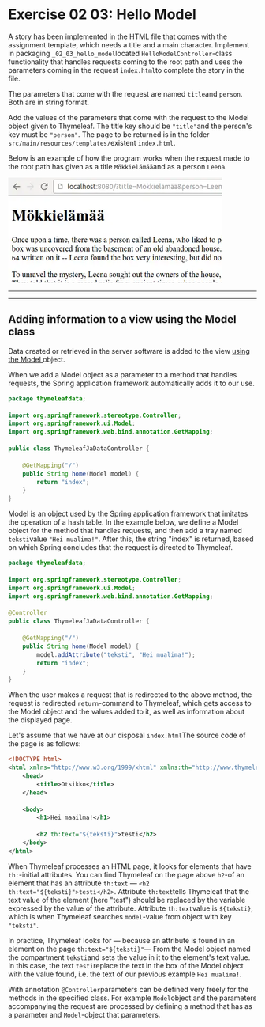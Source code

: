 # Exercise 02 03: Hello Model

A story has been implemented in the HTML file that comes with the assignment template, which needs a title and a main
character.  Implement in packaging `_02_03_hello_model`located `HelloModelController`-class functionality that handles requests coming to the root path and uses the parameters coming in the request `index.html`to complete the story in the file.

The parameters that come with the request are named `title`and `person`.  Both are in string format.

Add the values of the parameters that come with the request to the Model object given to Thymeleaf.  The title key should be `"title"`and the person's key must be `"person"`.  The page to be returned is in the folder `src/main/resources/templates/`existent `index.html`.

Below is an example of how the program works when the request made to the root path has given as a title `Mökkielämää`and as a person `Leena`.

![](assets/20231021_223343_hellomodel.webp)

---

---


## Adding information to a view using the Model class

Data created or retrieved in the server software is added to the view [ using the Model ](http://docs.spring.io/spring/docs/current/javadoc-api/org/springframework/ui/Model.html) object.

When
we add a Model object as a parameter to a method that handles requests,
the Spring application framework automatically adds it to our use.

```java
package thymeleafdata;

import org.springframework.stereotype.Controller;
import org.springframework.ui.Model;
import org.springframework.web.bind.annotation.GetMapping;

public class ThymeleafJaDataController {

    @GetMapping("/")
    public String home(Model model) {
        return "index";
    }
}
```

Model is an object used by the Spring application framework that imitates the
operation of a hash table.  In the example below, we define a Model
object for the method that handles requests, and then add a tray named `teksti`value `"Hei mualima!"`.  After this, the string "index" is returned, based on which Spring concludes that the request is directed to Thymeleaf.

```java
package thymeleafdata;

import org.springframework.stereotype.Controller;
import org.springframework.ui.Model;
import org.springframework.web.bind.annotation.GetMapping;

@Controller
public class ThymeleafJaDataController {

    @GetMapping("/")
    public String home(Model model) {
        model.addAttribute("teksti", "Hei mualima!");
        return "index";
    }
}
```

When the user makes a request that is redirected to the above method, the request is redirected `return`-command
to Thymeleaf, which gets access to the Model object and the values
added to it, as well as information about the displayed page.

Let's assume that we have at our disposal `index.html`The source code of the page is as follows:

```xml
<!DOCTYPE html>
<html xmlns="http://www.w3.org/1999/xhtml" xmlns:th="http://www.thymeleaf.org">
    <head>
        <title>Otsikko</title>
    </head>

    <body>
        <h1>Hei maailma!</h1>

        <h2 th:text="${teksti}">testi</h2>
    </body>
</html>
```

When Thymeleaf processes an HTML page, it looks for elements that have `th:`-initial attributes.  You can find Thymeleaf on the page above `h2`-of an element that has an attribute `th:text` —  `<h2 th:text="${teksti}">testi</h2>`.  Attribute `th:text`tells
Thymeleaf that the text value of the element (here "test") should be
replaced by the variable expressed by the value of the attribute.
Attribute `th:text`value is `${teksti}`, which is when Thymeleaf searches `model`-value from object with key `"teksti"`.

In practice, Thymeleaf looks for — because an attribute is found in an element on the page `th:text="${teksti}"`— From the Model object named the compartment `teksti`and sets the value in it to the element's text value.  In this case, the text `testi`replace the text in the box of the Model object with the value found, i.e. the text of our previous example `Hei mualima!`.

With annotation `@Controller`parameters can be defined very freely for the methods in the specified class.  For example `Model`object and the parameters accompanying the request are processed by defining a method that has as a parameter and `Model`-object that parameters.
